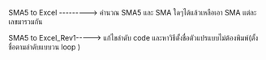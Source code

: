 SMA5 to Excel --------->  คำนวณ SMA5 และ SMA ใดๆได้แล้วเหลือเอา SMA แต่ละเลขมารวมกัน


SMA5 to Excel_Rev1-----> แก้ไขลำดับ code และหาวิธีตั้งชื่อตัวแปรแบบไม่ต้องพิมพ์(ตั้งชื่อตามลำดับแบบวน loop )
